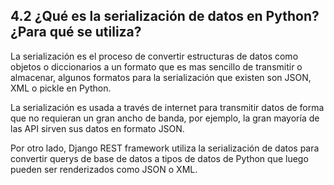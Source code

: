 ## 4.2 ¿Qué es la serialización de datos en Python? ¿Para qué se utiliza?
La serialización es el proceso de convertir estructuras de datos como objetos o diccionarios a un formato que es mas sencillo de transmitir o almacenar, 
algunos formatos para la serialización que existen son JSON, XML o pickle en Python.

La serialización es usada a través de internet para transmitir datos de forma que no requieran un gran ancho de banda, por ejemplo, 
la gran mayoría de las API sirven sus datos en formato JSON. 

Por otro lado, Django REST framework utiliza la serialización de datos para convertir querys de base de datos a tipos de datos de Python 
que luego pueden ser renderizados como JSON o XML.
